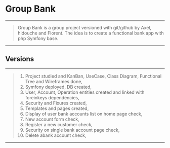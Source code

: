 # Group Bank
-----
> Group Bank is a group project versioned with git/github by Axel, hidouche and Florent. The idea is to create a functional bank app with php Symfony base.
-----
## Versions
-----
> 1. Project studied and KanBan, UseCase, Class Diagram, Functional Tree and Wireframes done,
> 2. Symfony deployed, DB created,
> 3. User, Account, Operation entities created and linked with foreinkeys dependencies,
> 4. Security and Fixures created,
> 5. Templates and pages created,
> 6. Display of user bank accounts list on home page check,
> 7. New account form check,
> 8. Register a new customer check,
> 9. Security on single bank account page check,
> 10. Delete abank account check,
-----